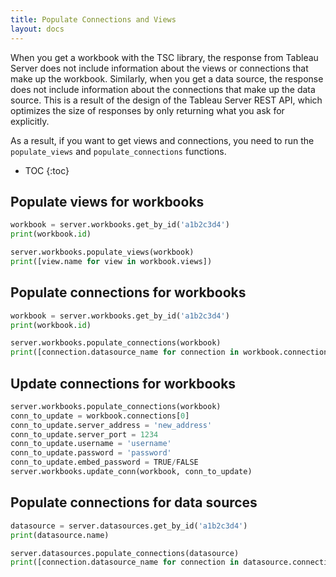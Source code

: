 ```yaml
---
title: Populate Connections and Views
layout: docs
---
```


When you get a workbook with the TSC library, the response from Tableau Server does not include information about the
views or connections that make up the workbook. Similarly, when you get a data source, the response does not include
information about the connections that make up the data source. This is a result of the design of the Tableau Server
REST API, which optimizes the size of responses by only returning what you ask for explicitly.

As a result, if you want to get views and connections, you need to run the `populate_views` and `populate_connections`
functions.

* TOC
{:toc}

## Populate views for workbooks

```py
workbook = server.workbooks.get_by_id('a1b2c3d4')
print(workbook.id)

server.workbooks.populate_views(workbook)
print([view.name for view in workbook.views])
```

## Populate connections for workbooks

```py
workbook = server.workbooks.get_by_id('a1b2c3d4')
print(workbook.id)

server.workbooks.populate_connections(workbook)
print([connection.datasource_name for connection in workbook.connections])
```

## Update connections for workbooks

```py
server.workbooks.populate_connections(workbook)
conn_to_update = workbook.connections[0]
conn_to_update.server_address = 'new_address'
conn_to_update.server_port = 1234
conn_to_update.username = 'username'
conn_to_update.password = 'password'
conn_to_update.embed_password = TRUE/FALSE
server.workbooks.update_conn(workbook, conn_to_update)
```

## Populate connections for data sources

```py
datasource = server.datasources.get_by_id('a1b2c3d4')
print(datasource.name)

server.datasources.populate_connections(datasource)
print([connection.datasource_name for connection in datasource.connections])
```
